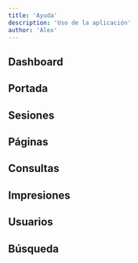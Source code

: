 ```yaml
---
title: 'Ayuda'
description: 'Uso de la aplicación'
author: 'Alex'
---
```


## Dashboard

## Portada

## Sesiones

## Páginas

## Consultas

## Impresiones

## Usuarios

## Búsqueda
